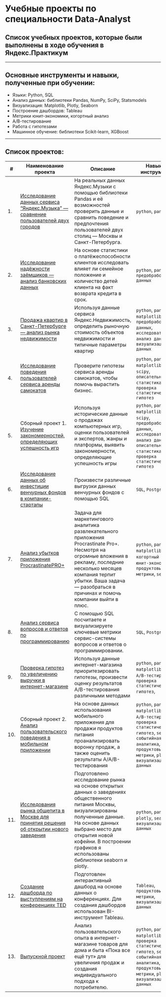 # Учебные проекты по специальности Data-Analyst
## Список учебных проектов, которые были выполнены в ходе обучения в Яндекс.Практикум
***
## Основные инструменты и навыки, полученные при обучении:
  * Языки: Python, SQL
  * Анализ данных: библиотеки Pandas, NumPy, SciPy, Statsmodels
  * Визуализация: Matplotlib, Plotly, Seaborn
  * Построение дашбордов: Tableau
  * Метрики юнит-экономики, когортный анализ
  * А/В-тестирование
  * Работа с гипотезами
  * Машинное обучение: библиотеки Scikit-learn, XGBoost
***
## Список проектов:
    
| #    | Наименование проекта                | Описание                                                     | Навыки и инструменты                                                         |
| ---- | ------------------------------------------------------------ | ------------------------------------------------------------ | ------------------------------------------------------------ |
| 1.   | [Исследование данных сервиса “Яндекс.Музыка” — сравнение пользователей двух городов](https://github.com/mikonaft/-Data-Analyst/tree/main/%D0%9F%D1%80%D0%BE%D0%B5%D0%BA%D1%82%3A%20%D0%BC%D1%83%D0%B7%D1%8B%D0%BA%D0%B0%20%D0%B1%D0%BE%D0%BB%D1%8C%D1%88%D0%B8%D1%85%20%D0%B3%D0%BE%D1%80%D0%BE%D0%B4%D0%BE%D0%B2) | На реальных данных Яндекс.Музыки c помощью библиотеки Pandas и её возможностей проверить данные и сравнить поведение и предпочтения пользователей двух столиц — Москвы и Санкт-Петербурга.| `python`, `pandas`|
| 2.   | [Исследование надёжности заёмщиков — анализ банковских данных](https://github.com/mikonaft/Data_Analyst_portfolio/tree/main/%D0%9F%D1%80%D0%BE%D0%B5%D0%BA%D1%82%202.%20%D0%98%D1%81%D1%81%D0%BB%D0%B5%D0%B4%D0%BE%D0%B2%D0%B0%D0%BD%D0%B8%D0%B5%20%D0%BD%D0%B0%D0%B4%D1%91%D0%B6%D0%BD%D0%BE%D1%81%D1%82%D0%B8%20%D0%B7%D0%B0%D1%91%D0%BC%D1%89%D0%B8%D0%BA%D0%BE%D0%B2) | На основе статистики о платёжеспособности клиентов исследовать влияет ли семейное положение и количество детей клиента на факт возврата кредита в срок.| `python`, `pandas`, `предобработка данных` |
| 3.   | [Продажа квартир в Санкт-Петербурге — анализ рынка недвижимости](https://github.com/mikonaft/Data_Analyst_portfolio/tree/main/%D0%9F%D1%80%D0%BE%D0%B5%D0%BA%D1%82%203.%20%D0%90%D0%BD%D0%B0%D0%BB%D0%B8%D0%B7%20%D1%80%D1%8B%D0%BD%D0%BA%D0%B0%20%D0%BD%D0%B5%D0%B4%D0%B2%D0%B8%D0%B6%D0%B8%D0%BC%D0%BE%D1%81%D1%82%D0%B8) | Используя данные сервиса Яндекс.Недвижимость, определить рыночную стоимость объектов недвижимости и типичные параметры квартир| `python`, `pandas`, `matplotlib`, `предобработка данных`, `исследовательский анализ данных`, `визуализация данных`|
| 4.   | [Исследование поведения пользователей сервиса аренды самокатов](https://github.com/mikonaft/Data_Analyst_portfolio/tree/main/%D0%9F%D1%80%D0%BE%D0%B5%D0%BA%D1%82%204.%20%D0%98%D1%81%D1%81%D0%BB%D0%B5%D0%B4%D0%BE%D0%B2%D0%B0%D0%BD%D0%B8%D0%B5%20%D0%BF%D0%BE%D0%B2%D0%B5%D0%B4%D0%B5%D0%BD%D0%B8%D1%8F%20%D0%BF%D0%BE%D0%BB%D1%8C%D0%B7%D0%BE%D0%B2%D0%B0%D1%82%D0%B5%D0%BB%D0%B5%D0%B9%20%D1%81%D0%B5%D1%80%D0%B2%D0%B8%D1%81%D0%B0%20%D0%B0%D1%80%D0%B5%D0%BD%D0%B4%D1%8B%20%D1%81%D0%B0%D0%BC%D0%BE%D0%BA%D0%B0%D1%82%D0%BE%D0%B2) | Проверите гипотезы сервиса аренды самокатов, чтобы помочь вырастить бизнес. | `python`, `pandas`, `matplotlib`, `numpy`, `scipy`, `описательная статистика`, `проверка статистических гипотез`|
| 5.   | Сборный проект 1. [Изучение закономерностей, определяющих успешность игр](https://github.com/mikonaft/Data_Analyst_portfolio/tree/main/%D0%9F%D1%80%D0%BE%D0%B5%D0%BA%D1%82%206.%20%D0%90%D0%BD%D0%B0%D0%BB%D0%B8%D0%B7%20%D1%80%D1%8B%D0%BD%D0%BA%D0%B0%20%D0%BF%D1%80%D0%BE%D0%B4%D0%B0%D0%B6%20%D0%BA%D0%BE%D0%BC%D0%BF%D1%8C%D1%8E%D1%82%D0%B5%D1%80%D0%BD%D1%8B%D1%85%20%D0%B8%D0%B3%D1%80) | Используя исторические данные о продажах компьютерных игр, оценки пользователей и экспертов, жанры и платформы, выявить закономерности, определяющие успешность игры  | `python`, `pandas`, `matplotlib`, `numpy`, `scipy`, `предобработка данных`, `исследовательский анализ данных`, `описательная статистика`, `проверка статистических гипотез`|
| 6.   | [Исследование данных об инвестиции венчурных фондов в компании-стартапы](https://github.com/mikonaft/Data_Analyst_portfolio/tree/main/%D0%9F%D1%80%D0%BE%D0%B5%D0%BA%D1%82%206.%20%D0%9E%D1%81%D0%BD%D0%BE%D0%B2%D1%8B%20SQL) | Произвести различные выгрузки данных венчурных фондов с помощью SQL | `SQL`, `PostgreSQL`|
| 7.   | [Анализ убытков приложения ProcrastinatePRO+](https://github.com/mikonaft/Data_Analyst_portfolio/tree/main/%D0%9F%D1%80%D0%BE%D0%B5%D0%BA%D1%82%207.%20%D0%98%D1%81%D1%81%D0%BB%D0%B5%D0%B4%D0%BE%D0%B2%D0%B0%D0%BD%D0%B8%D0%B5%20%D1%8D%D1%84%D1%84%D0%B5%D0%BA%D1%82%D0%B8%D0%B2%D0%BD%D0%BE%D1%81%D1%82%D0%B8%20%D1%80%D0%B5%D0%BA%D0%BB%D0%B0%D0%BC%D1%8B%20%D0%BF%D1%80%D0%B8%D0%BB%D0%BE%D0%B6%D0%B5%D0%BD%D0%B8%D1%8F) | Задача для маркетингового аналитика развлекательного приложения Procrastinate Pro+. Несмотря на огромные вложения в рекламу, последние несколько месяцев компания терпит убытки. Ваша задача — разобраться в причинах и помочь компании выйти в плюс.  | `python`, `pandas`, `matplotlib`, `когортный анализ`, `юнит-экономика`, `продуктовые метрики`, `seaborn`|
| 8.   | [Анализ сервиса вопросов и ответов по программированию](https://github.com/mikonaft/Data_Analyst_portfolio/tree/main/%D0%9F%D1%80%D0%BE%D0%B5%D0%BA%D1%82%208.%20%D0%9F%D1%80%D0%BE%D0%B4%D0%B2%D0%B8%D0%BD%D1%83%D1%82%D1%8B%D0%B9%20SQL) | С помощью SQL посчитаете и визуализируете ключевые метрики сервис-системы вопросов и ответов о программировании.| `SQL`, `PostgreSQL`|
| 9.   | [Проверка гипотез по увеличению выручки в интернет-магазине](https://github.com/mikonaft/Data_Analyst_portfolio/tree/main/%D0%9F%D1%80%D0%BE%D0%B5%D0%BA%D1%82%209.%20%D0%9F%D1%80%D0%B8%D0%BE%D1%80%D0%B8%D1%82%D0%B8%D0%B7%D0%B0%D1%86%D0%B8%D1%8F%20%D0%B3%D0%B8%D0%BF%D0%BE%D1%82%D0%B5%D0%B7%20%D0%B8%20%D0%B0%D0%BD%D0%B0%D0%BB%D0%B8%D0%B7%20AB-%D1%82%D0%B5%D1%81%D1%82%D0%B0) | Используя данные интернет-магазина приоритезировать гипотезы, произвести оценку результатов A/B-тестирования различными методами|  `python`, `pandas`, `matplotlib`, `scipy`, `A/B-тестирование`, `проверка статистических гипотез`, |
| 10.   | Сборный проект 2. [Анализ пользовательского поведения в мобильном приложении](https://github.com/mikonaft/Data_Analyst_portfolio/tree/main/%D0%9F%D1%80%D0%BE%D0%B5%D0%BA%D1%82%2010.%20%D0%90%D0%BD%D0%B0%D0%BB%D0%B8%D0%B7%20%D0%BF%D0%BE%D0%B2%D0%B5%D0%B4%D0%B5%D0%BD%D0%B8%D1%8F%20%D0%BF%D0%BE%D0%BB%D1%8C%D0%B7%D0%BE%D0%B2%D0%B0%D1%82%D0%B5%D0%BB%D0%B5%D0%B9%20%D0%BC%D0%BE%D0%B1%D0%B8%D0%BB%D1%8C%D0%BD%D0%BE%D0%B3%D0%BE%20%D0%BF%D1%80%D0%B8%D0%BB%D0%BE%D0%B6%D0%B5%D0%BD%D0%B8%D1%8F) | На основе данных использования мобильного приложения для продажи продуктов питания проанализировать воронку продаж, а также оценить результаты A/A/B-тестирования  | `python`, `pandas`, `matplotlib`, `scipy`, `A/B-тестирование`, `проверка статистических гипотез`, `seaborn`, `событийная аналитика`, `продуктовые метрики`, `plotly`, `визуализация данных`|
| 11.   | [Исследования рынка общепита в Москве для принятия решения об открытии нового заведения](https://github.com/mikonaft/Data_Analyst_portfolio/tree/main/%D0%9F%D1%80%D0%BE%D0%B5%D0%BA%D1%82%2011.%20%D0%98%D1%81%D1%81%D0%BB%D0%B5%D0%B4%D0%BE%D0%B2%D0%B0%D0%BD%D0%B8%D0%B5%20%D1%80%D1%8B%D0%BD%D0%BA%D0%B0%20%D0%B7%D0%B0%D0%B2%D0%B5%D0%B4%D0%B5%D0%BD%D0%B8%D0%B9%20%D0%BE%D0%B1%D1%89%D0%B5%D1%81%D1%82%D0%B2%D0%B5%D0%BD%D0%BD%D0%BE%D0%B3%D0%BE%20%D0%BF%D0%B8%D1%82%D0%B0%D0%BD%D0%B8%D1%8F%20%D0%9C%D0%BE%D1%81%D0%BA%D0%B2%D1%8B) | Подготовлено исследование рынка на основе открытых данных о заведениях общественного питания Москвы, визуализированы полученные данные. На основе данных выбрано место для открытия новой кофейни. В построении графиков я использованы библиотеки seaborn и plotly. |  `python`, `pandas`, `plotly`, `seaborn`, `визуализация данных`|
| 12.   | [Создание дашборда по выступлениям на конференциях TED](https://github.com/mikonaft/Data_Analyst_portfolio/tree/main/%D0%9F%D1%80%D0%BE%D0%B5%D0%BA%D1%82%2012.%20%D0%9F%D0%BE%D1%81%D1%82%D1%80%D0%BE%D0%B5%D0%BD%D0%B8%D0%B5%20%D0%B4%D0%B0%D1%88%D0%B1%D0%BE%D1%80%D0%B4%D0%BE%D0%B2%20%D0%B2%20Tableau) | Подготовлен интерактивный дашборд на основе данных о конференциях. Для создания дашбордов использован BI-инструмент Tableau. |  `Tableau`, `продуктовые метрики`, `визуализация данных`|
| 13.   | [Выпускной проект](https://github.com/mikonaft/Data_Analyst_portfolio/tree/main/%D0%92%D1%8B%D0%BF%D1%83%D1%81%D0%BA%D0%BD%D0%BE%D0%B9%20%D0%BF%D1%80%D0%BE%D0%B5%D0%BA%D1%82) | Анализ пользовательского опыта в интернет-магазине товаров для дома и быта «Пока все ещё тут» для увеличния продаж и создания индивидуального подхода к потребителю.|  `python`, `pandas`, `matplotlib`, `scipy`, `проверка статистических гипотез`, `seaborn`, `событийная аналитика`, `продуктовые метрики`, `plotly`, `визуализация данных`|

